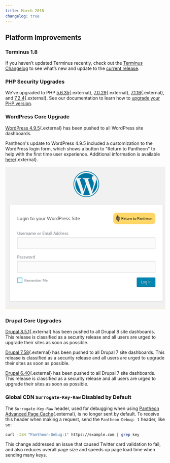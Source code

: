 ```yaml
---
title: March 2018
changelog: true
---
```


## Platform Improvements

### Terminus 1.8
If you haven’t updated Terminus recently, check out the [Terminus Changelog](https://pantheon.io/docs/terminus/updates/#changelog) to see what’s new and update to the [current release](https://pantheon.io/docs/terminus/updates/#update-to-the-current-release).

### PHP Security Upgrades
We’ve upgraded to PHP [5.6.35](http://php.net/ChangeLog-5.php#5.6.35){.external}, [7.0.29](http://php.net/ChangeLog-7.php#7.0.29){.external}, [7.1.16](http://php.net/ChangeLog-7.php#7.1.16){.external}, and [7.2.4](http://php.net/ChangeLog-7.php#7.2.4){.external}. See our documentation to learn how to [upgrade your PHP version](https://pantheon.io/docs/php-versions/).

### WordPress Core Upgrade
[WordPress 4.9.5](https://wordpress.org/news/2018/04/wordpress-4-9-5-security-and-maintenance-release/){.external} has been pushed to all WordPress site dashboards.

Pantheon's update to WordPress 4.9.5 included a customization to the WordPress login form, which shows a button to "Return to Pantheon" to help with the first time user experience. Additional information is available [here](https://github.com/pantheon-systems/WordPress/issues/155){.external}.

![WordPress login with Pantheon button](/source/docs/assets/images/return-to-pantheon.png)

### Drupal Core Upgrades
[Drupal 8.5.1](https://www.drupal.org/project/drupal/releases/8.5.1){.external} has been pushed to all Drupal 8 site dashboards. This release is classified as a security release and all users are urged to upgrade their sites as soon as possible.

[Drupal 7.58](https://www.drupal.org/project/drupal/releases/7.58){.external} has been pushed to all Drupal 7 site dashboards. This release is classified as a security release and all users are urged to upgrade their sites as soon as possible.

[Drupal 6.40](https://github.com/pantheon-systems/drops-6/pull/17){.external} has been pushed to all Drupal 7 site dashboards. This release is classified as a security release and all users are urged to upgrade their sites as soon as possible.

### Global CDN `Surrogate-Key-Raw` Disabled by Default
The `Surrogate-Key-Raw` header, used for debugging when using [Pantheon Advanced Page Cache](https://pantheon.io/features/advanced-caching){.external},  is no longer sent by default.  To receive this header when making a request, send the `Pantheon-Debug: 1` header, like so:

```bash
curl -IsH "Pantheon-Debug:1" https://example.com | grep key
```

This change addressed an issue that caused Twitter card validation to fail, and also reduces overall page size and speeds up page load time when sending many keys.
